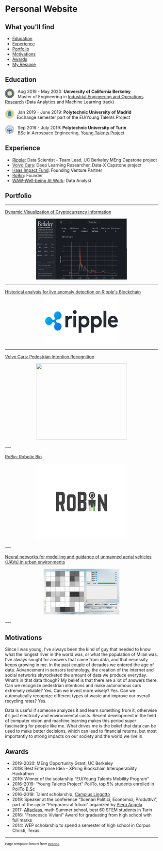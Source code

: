 # Personal Website 

## What you'll find 

- [Education](#education)
- [Experience](#experience)
- [Portfolio](#portfolio)
- [Motivations](#motivations)
- [Awards](#awards)
- <a href="/pdf/Francesco Piccoli Resume.pdf" download>My Resume</a>

## Education


<img style="float: left;" src="images/berkeley.png?raw=true" width="30" height="30"/> &nbsp;&nbsp; Aug 2019 - May 2020: **University of California Berkeley** <br>
&nbsp;&nbsp; Master of Engineering in [Industrial Engineering and Operations Research](https://ieor.berkeley.edu/master-of-engineering-program/) (Data Analytics and Machine Learning track) 
<br><br>
<img style="float: left;" src="images/polima.png?raw=true" width="30" height="30"/> &nbsp;&nbsp; Jan 2019 - June 2019: **Polytechnic University of Madrid** <br>
&nbsp;&nbsp;Exchange semester part of the EU/Young Talents Project
<br><br>
<img style="float: left;" src="images/polito.png?raw=true" width="30" height="30"/> &nbsp;&nbsp; Sep 2016 - July 2019: **Polytechnic University of Turin** <br>
&nbsp;&nbsp; BSc in Aerospace Engineering,  [Young Talents Project](https://didattica.polito.it/percorso_giovani_talenti/descrizione)

## Experience

- [Ripple](https://ripple.com/): Data Scientist - Team Lead, UC Berkeley MEng Capstone project <br>
- [Volvo Cars](https://www.volvocars.com/us): Deep Learning Researcher, Data-X Capstone project <br>
- [Haas Impact Fund](https://haas.berkeley.edu/ibsi/initiatives/curriculum/haas-impact-fund/): Founding Venture Partner <br>
- [RoBin](/robin): Founder <br>
- [WAW-Well-being At Work](https://devpost.com/software/waw): Data Analyst <br>


## Portfolio

---

[Dynamic Visualization of Cryptocurrency Information](/crydata)
<p align='center'>
    <img src="images/website.JPG?raw=true" width="300" height="200"/>
</p>

---

[Historical analysis for live anomaly detection on Ripple's Blockchain](/ripple)
<p align='center'>
    <img src="images/ripple.png?raw=true" width="250" height="150"/>
</p>

---

[Volvo Cars: Pedestrian Intention Recognition](/volvo)
<p align='center'>
    <img src="images/modelC1.gif?raw=true" width="300" height="250"/>
</p>
---

[RoBin: Robotic Bin](/robin)
<p align='center'>
    <img src="images/robin.png?raw=true" width="300" height="250"/>
</p>
---

[Neural networks for modelling and guidance
of unmanned aerial vehicles (UAVs) in urban environments](/sample_page)
<p align='center'>
    <img src="images/bt.gif?raw=true" width="250" height="150"/>
</p>
---

## Motivations

Since I was young, I’ve always been the kind of guy that needed to know what the longest river in the world was, or what the population of Milan was. I’ve always sought for answers that came from data, and that necessity keeps growing in me. In the past couple of decades we entered the age of data. Advancement in sensors technology, the creation of the internet and social networks skyrocketed the amount of data we produce everyday. What’s in that data though? My belief is that there are a lot of answers there. Can we recognize pedestrian intentions and make autonomous cars extremely reliable? Yes. Can we invest more wisely? Yes. Can we automatically recognize different types of waste and improve our overall recycling rates? Yes. 

Data is useful if someone analyzes it and learn something from it, otherwise it’s just electricity and environmental costs. Recent development in the field of computer vision and machine learning makes this period super fascinating for people like me. What drives me is the belief that data can be used to make better decisions, which can lead to financial returns, but most importantly to strong impacts on our society and the world we live in.


## Awards

- 2019-2020: MEng Opportunity Grant, UC Berkeley 
- 2019: Best Enterprise Idea - XPring Blockchain Interoperability Hackathon
- 2019: Winner of the scolarship “EU/Young Talents Mobility Program"
- 2016-2019: “Young Talents Project" PoliTo, top 5% students enrolled in PoliTo B.Sc
- 2016-2019: Talent scholarship, [Camplus Lingotto](https://www.campluscollege.it/en/)
- 2019: Speaker at the conference “Scenari Politici, Economici, Produttivi”, part of the cycle “Prepararsi al futuro” organized by [Piero Angela](https://en.wikipedia.org/wiki/Piero_Angela) 
- 2017: [Alfaclass](https://alfaclass.i-learn.unito.it/?lang=en), math Summer school, best 60 STEM students in Turin
- 2016: "Francesco Viviani" Award for graduating from high school with full marks
- 2014: WEP scholarship to spend a semester of high school in Corpus Christi, Texas.


---
<p style="font-size:11px">Page template forked from <a href="https://github.com/evanca/quick-portfolio">evanca</a></p>
<!-- Remove above link if you don't want to attibute -->
